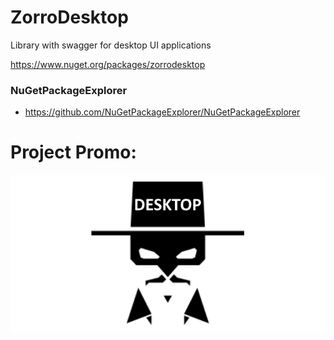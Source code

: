 # ZorroDesktop

Library with swagger for desktop UI applications

https://www.nuget.org/packages/zorrodesktop


### NuGetPackageExplorer

* https://github.com/NuGetPackageExplorer/NuGetPackageExplorer



# Project Promo:

![1](https://github.com/omsdotnet/ZorroDesktop/blob/main/promo/640-320.png?raw=true)
